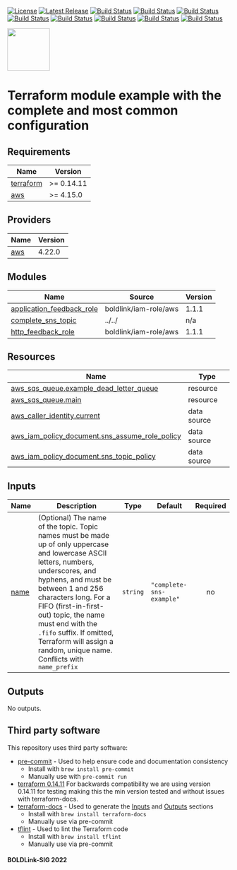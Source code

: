 [![License](https://img.shields.io/badge/License-Apache-blue.svg)](https://github.com/boldlink/terraform-aws-sns/blob/main/LICENSE)
[![Latest Release](https://img.shields.io/github/release/boldlink/terraform-aws-sns.svg)](https://github.com/boldlink/terraform-aws-sns/releases/latest)
[![Build Status](https://github.com/boldlink/terraform-aws-sns/actions/workflows/update.yaml/badge.svg)](https://github.com/boldlink/terraform-aws-sns/actions)
[![Build Status](https://github.com/boldlink/terraform-aws-sns/actions/workflows/release.yaml/badge.svg)](https://github.com/boldlink/terraform-aws-sns/actions)
[![Build Status](https://github.com/boldlink/terraform-aws-sns/actions/workflows/pre-commit.yaml/badge.svg)](https://github.com/boldlink/terraform-aws-sns/actions)
[![Build Status](https://github.com/boldlink/terraform-aws-sns/actions/workflows/pr-labeler.yaml/badge.svg)](https://github.com/boldlink/terraform-aws-sns/actions)
[![Build Status](https://github.com/boldlink/terraform-aws-sns/actions/workflows/module-examples-tests.yaml/badge.svg)](https://github.com/boldlink/terraform-aws-sns/actions)
[![Build Status](https://github.com/boldlink/terraform-aws-sns/actions/workflows/checkov.yaml/badge.svg)](https://github.com/boldlink/terraform-aws-sns/actions)
[![Build Status](https://github.com/boldlink/terraform-aws-sns/actions/workflows/auto-merge.yaml/badge.svg)](https://github.com/boldlink/terraform-aws-sns/actions)
[![Build Status](https://github.com/boldlink/terraform-aws-sns/actions/workflows/auto-badge.yaml/badge.svg)](https://github.com/boldlink/terraform-aws-sns/actions)

[<img src="https://avatars.githubusercontent.com/u/25388280?s=200&v=4" width="96"/>](https://boldlink.io)

# Terraform module example with the complete and most common configuration

<!-- BEGINNING OF PRE-COMMIT-TERRAFORM DOCS HOOK -->
## Requirements

| Name | Version |
|------|---------|
| <a name="requirement_terraform"></a> [terraform](#requirement\_terraform) | >= 0.14.11 |
| <a name="requirement_aws"></a> [aws](#requirement\_aws) | >= 4.15.0 |

## Providers

| Name | Version |
|------|---------|
| <a name="provider_aws"></a> [aws](#provider\_aws) | 4.22.0 |

## Modules

| Name | Source | Version |
|------|--------|---------|
| <a name="module_application_feedback_role"></a> [application\_feedback\_role](#module\_application\_feedback\_role) | boldlink/iam-role/aws | 1.1.1 |
| <a name="module_complete_sns_topic"></a> [complete\_sns\_topic](#module\_complete\_sns\_topic) | ../../ | n/a |
| <a name="module_http_feedback_role"></a> [http\_feedback\_role](#module\_http\_feedback\_role) | boldlink/iam-role/aws | 1.1.1 |

## Resources

| Name | Type |
|------|------|
| [aws_sqs_queue.example_dead_letter_queue](https://registry.terraform.io/providers/hashicorp/aws/latest/docs/resources/sqs_queue) | resource |
| [aws_sqs_queue.main](https://registry.terraform.io/providers/hashicorp/aws/latest/docs/resources/sqs_queue) | resource |
| [aws_caller_identity.current](https://registry.terraform.io/providers/hashicorp/aws/latest/docs/data-sources/caller_identity) | data source |
| [aws_iam_policy_document.sns_assume_role_policy](https://registry.terraform.io/providers/hashicorp/aws/latest/docs/data-sources/iam_policy_document) | data source |
| [aws_iam_policy_document.sns_topic_policy](https://registry.terraform.io/providers/hashicorp/aws/latest/docs/data-sources/iam_policy_document) | data source |

## Inputs

| Name | Description | Type | Default | Required |
|------|-------------|------|---------|:--------:|
| <a name="input_name"></a> [name](#input\_name) | (Optional) The name of the topic. Topic names must be made up of only uppercase and lowercase ASCII letters, numbers, underscores, and hyphens, and must be between 1 and 256 characters long. For a FIFO (first-in-first-out) topic, the name must end with the `.fifo` suffix. If omitted, Terraform will assign a random, unique name. Conflicts with `name_prefix` | `string` | `"complete-sns-example"` | no |

## Outputs

No outputs.
<!-- END OF PRE-COMMIT-TERRAFORM DOCS HOOK -->

## Third party software
This repository uses third party software:
* [pre-commit](https://pre-commit.com/) - Used to help ensure code and documentation consistency
  * Install with `brew install pre-commit`
  * Manually use with `pre-commit run`
* [terraform 0.14.11](https://releases.hashicorp.com/terraform/0.14.11/) For backwards compatibility we are using version 0.14.11 for testing making this the min version tested and without issues with terraform-docs.
* [terraform-docs](https://github.com/segmentio/terraform-docs) - Used to generate the [Inputs](#Inputs) and [Outputs](#Outputs) sections
  * Install with `brew install terraform-docs`
  * Manually use via pre-commit
* [tflint](https://github.com/terraform-linters/tflint) - Used to lint the Terraform code
  * Install with `brew install tflint`
  * Manually use via pre-commit

#### BOLDLink-SIG 2022
